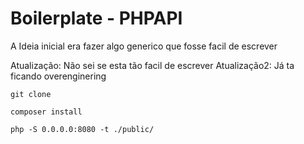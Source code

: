# Boilerplate - PHPAPI

A Ideia inicial era fazer algo generico que fosse facil de escrever

Atualização: Não sei se esta tão facil de escrever
Atualização2: Já ta ficando overenginering


``` git clone ```

``` composer install ```

``` php -S 0.0.0.0:8080 -t ./public/ ```
